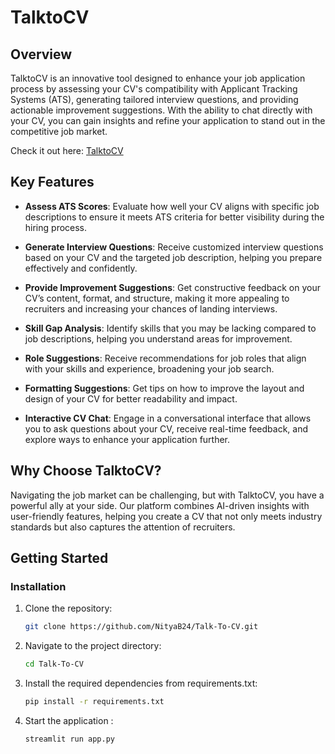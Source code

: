 # TalktoCV

## Overview

TalktoCV is an innovative tool designed to enhance your job application process by assessing your CV's compatibility with Applicant Tracking Systems (ATS), generating tailored interview questions, and providing actionable improvement suggestions. With the ability to chat directly with your CV, you can gain insights and refine your application to stand out in the competitive job market.

Check it out here: [TalktoCV](https://talktocv.streamlit.app)
## Key Features

- **Assess ATS Scores**: Evaluate how well your CV aligns with specific job descriptions to ensure it meets ATS criteria for better visibility during the hiring process.
  
- **Generate Interview Questions**: Receive customized interview questions based on your CV and the targeted job description, helping you prepare effectively and confidently.

- **Provide Improvement Suggestions**: Get constructive feedback on your CV’s content, format, and structure, making it more appealing to recruiters and increasing your chances of landing interviews.

- **Skill Gap Analysis**: Identify skills that you may be lacking compared to job descriptions, helping you understand areas for improvement.

- **Role Suggestions**: Receive recommendations for job roles that align with your skills and experience, broadening your job search.

- **Formatting Suggestions**: Get tips on how to improve the layout and design of your CV for better readability and impact.

- **Interactive CV Chat**: Engage in a conversational interface that allows you to ask questions about your CV, receive real-time feedback, and explore ways to enhance your application further.

## Why Choose TalktoCV?

Navigating the job market can be challenging, but with TalktoCV, you have a powerful ally at your side. Our platform combines AI-driven insights with user-friendly features, helping you create a CV that not only meets industry standards but also captures the attention of recruiters.

## Getting Started


### Installation

1. Clone the repository:

   ```bash
   git clone https://github.com/NityaB24/Talk-To-CV.git

2. Navigate to the project directory:

    ```bash
    cd Talk-To-CV
3. Install the required dependencies from requirements.txt:

    ```bash
    pip install -r requirements.txt
4. Start the application :

    ```bash
    streamlit run app.py